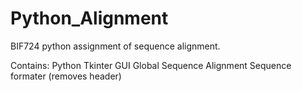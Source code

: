 # Python_Alignment
BIF724 python assignment of sequence alignment. 

Contains:
Python Tkinter GUI
Global Sequence Alignment
Sequence formater (removes header)
